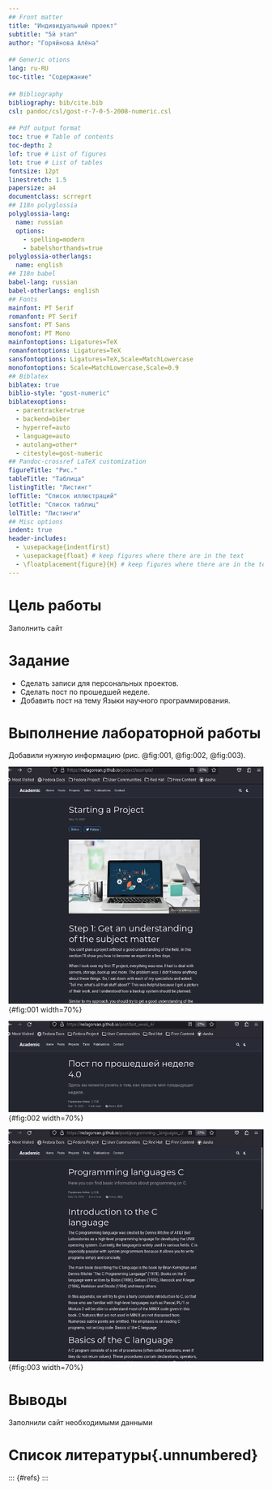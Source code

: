```yaml
---
## Front matter
title: "Индивидуальный проект"
subtitle: "5й этап"
author: "Горяйнова Алёна"

## Generic otions
lang: ru-RU
toc-title: "Содержание"

## Bibliography
bibliography: bib/cite.bib
csl: pandoc/csl/gost-r-7-0-5-2008-numeric.csl

## Pdf output format
toc: true # Table of contents
toc-depth: 2
lof: true # List of figures
lot: true # List of tables
fontsize: 12pt
linestretch: 1.5
papersize: a4
documentclass: scrreprt
## I18n polyglossia
polyglossia-lang:
  name: russian
  options:
	- spelling=modern
	- babelshorthands=true
polyglossia-otherlangs:
  name: english
## I18n babel
babel-lang: russian
babel-otherlangs: english
## Fonts
mainfont: PT Serif
romanfont: PT Serif
sansfont: PT Sans
monofont: PT Mono
mainfontoptions: Ligatures=TeX
romanfontoptions: Ligatures=TeX
sansfontoptions: Ligatures=TeX,Scale=MatchLowercase
monofontoptions: Scale=MatchLowercase,Scale=0.9
## Biblatex
biblatex: true
biblio-style: "gost-numeric"
biblatexoptions:
  - parentracker=true
  - backend=biber
  - hyperref=auto
  - language=auto
  - autolang=other*
  - citestyle=gost-numeric
## Pandoc-crossref LaTeX customization
figureTitle: "Рис."
tableTitle: "Таблица"
listingTitle: "Листинг"
lofTitle: "Список иллюстраций"
lotTitle: "Список таблиц"
lolTitle: "Листинги"
## Misc options
indent: true
header-includes:
  - \usepackage{indentfirst}
  - \usepackage{float} # keep figures where there are in the text
  - \floatplacement{figure}{H} # keep figures where there are in the text
---
```


# Цель работы

Заполнить сайт

# Задание


  -  Сделать записи для персональных проектов.
   - Сделать пост по прошедшей неделе.
  -  Добавить пост на тему Языки научного программирования.

# Выполнение лабораторной работы

Добавили нужную информацию
(рис. @fig:001, @fig:002, @fig:003).

![проект](image/1.png){#fig:001 width=70%}

![пост по прошедшей неделе](image/2.png){#fig:002 width=70%}

![пост на тему языка программирования](image/3.png){#fig:003 width=70%}

# Выводы

Заполнили сайт необходимыми данными

# Список литературы{.unnumbered}

::: {#refs}
:::
